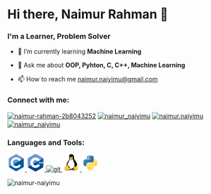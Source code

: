# Hi there, Naimur Rahman 👋

<h3 >I'm a Learner, Problem Solver</h3>

- 🌱 I’m currently learning **Machine Learning**

- 💬 Ask me about <b> OOP, Pyhton, C, C++, Machine Learning </b>

- 📫 How to reach me naimur.naiyimu@gmail.com

<h3 align="left">Connect with me:</h3>
<p align="left">
<a href="https://linkedin.com/in/naimur-rahman-2b8043252" target="blank"><img align="center" src="https://raw.githubusercontent.com/rahuldkjain/github-profile-readme-generator/master/src/images/icons/Social/linked-in-alt.svg" alt="naimur-rahman-2b8043252" height="30" width="40" /></a>
<!-- <a href="https://mail.google.com/naimur.naiyimu" target="blank"><img align="center" src="https://raw.githubusercontent.com/rahuldkjain/github-profile-readme-generator/master/src/images/icons/Social/facebook.svg" alt="naimur.naiyimu" height="30" width="40" /></a> -->
<a href="https://www.hackerrank.com/naimur_naiyimu" target="blank"><img align="center" src="https://raw.githubusercontent.com/rahuldkjain/github-profile-readme-generator/master/src/images/icons/Social/hackerrank.svg" alt="naimur_naiyimu" height="30" width="40" /></a>
<a href="https://codeforces.com/profile/naimur.naiyimu" target="blank"><img align="center" src="https://raw.githubusercontent.com/rahuldkjain/github-profile-readme-generator/master/src/images/icons/Social/codeforces.svg" alt="naimur.naiyimu" height="30" width="40" /></a>
<a href="https://www.leetcode.com/naimur_naiyimu" target="blank"><img align="center" src="https://raw.githubusercontent.com/rahuldkjain/github-profile-readme-generator/master/src/images/icons/Social/leet-code.svg" alt="naimur_naiyimu" height="30" width="40" /></a>
</p>

<h3 align="left">Languages and Tools:</h3>
<p align="left"> <a href="https://www.cprogramming.com/" target="_blank" rel="noreferrer"> <img src="https://raw.githubusercontent.com/devicons/devicon/master/icons/c/c-original.svg" alt="c" width="40" height="40"/> </a> <a href="https://www.w3schools.com/cpp/" target="_blank" rel="noreferrer"> <img src="https://raw.githubusercontent.com/devicons/devicon/master/icons/cplusplus/cplusplus-original.svg" alt="cplusplus" width="40" height="40"/> </a> <a href="https://git-scm.com/" target="_blank" rel="noreferrer"> <img src="https://www.vectorlogo.zone/logos/git-scm/git-scm-icon.svg" alt="git" width="40" height="40"/> </a> <a href="https://www.linux.org/" target="_blank" rel="noreferrer"> <img src="https://raw.githubusercontent.com/devicons/devicon/master/icons/linux/linux-original.svg" alt="linux" width="40" height="40"/> </a> <a href="https://www.python.org" target="_blank" rel="noreferrer"> <img src="https://raw.githubusercontent.com/devicons/devicon/master/icons/python/python-original.svg" alt="python" width="40" height="40"/> </a> </p>

<p><img align="left" src="https://github-readme-stats.vercel.app/api/top-langs?username=naimur-naiyimu&show_icons=true&locale=en&layout=compact" alt="naimur-naiyimu" /></p>

<!-- <p>&nbsp;<img align="center" src="https://github-readme-stats.vercel.app/api?username=naimur-naiyimu&show_icons=true&locale=en" alt="naimur-naiyimu" /></p> -->

<!-- <p><img align="center" src="https://github-readme-streak-stats.herokuapp.com/?user=naimur-naiyimu&" alt="naimur-naiyimu" /></p> -->

<!-- ![Leetcode Stats](https://leetcard.jacoblin.cool/naimur_naiyimu?ext=contest)
 -->
